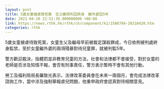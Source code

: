 ```yaml
---
layout: post
title: 5歲女童被虐致死案　生父繼母判囚終身　繼外婆囚5年
date: 2021-04-20 22:51:39.000000000 +08:00
link: https://news.rthk.hk/rthk/ch/component/k2/1586784-20210420.htm
categories: rthk
---
```


5歲女童被虐待致死案，女童生父及繼母早前被裁定謀殺罪成，今日依例被判處終身監禁，至於女童繼外婆的兩項殘暴對待兒童罪，就被判監5年。

警方歡迎裁決，指體罰並非教育兒童的方法，社會和法律都不會接受，對於女童的老師是否涉及知情不報，會否有刑事責任，警方表示暫時不會有其他行動。

勞工及福利局局長羅致光表示，法律改革委員會在未來一兩個月，會完成法律改革諮詢工作，當中涉及強制舉報虐兒問題，他重申政府會認真對待相關意見。
